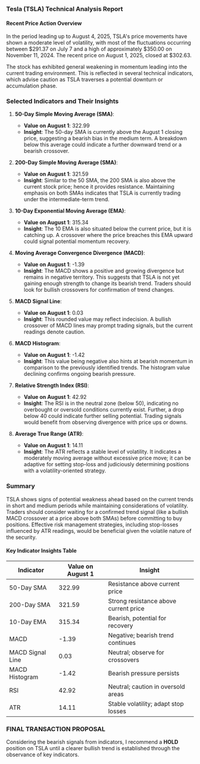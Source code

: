 ### Tesla (TSLA) Technical Analysis Report

#### Recent Price Action Overview
In the period leading up to August 4, 2025, TSLA's price movements have shown a moderate level of volatility, with most of the fluctuations occurring between $291.37 on July 7 and a high of approximately $350.00 on November 11, 2024. The recent price on August 1, 2025, closed at $302.63. 

The stock has exhibited general weakening in momentum leading into the current trading environment. This is reflected in several technical indicators, which advise caution as TSLA traverses a potential downturn or accumulation phase.

### Selected Indicators and Their Insights

1. **50-Day Simple Moving Average (SMA)**: 
   - **Value on August 1**: 322.99
   - **Insight**: The 50-day SMA is currently above the August 1 closing price, suggesting a bearish bias in the medium term. A breakdown below this average could indicate a further downward trend or a bearish crossover.

2. **200-Day Simple Moving Average (SMA)**:
   - **Value on August 1**: 321.59
   - **Insight**: Similar to the 50 SMA, the 200 SMA is also above the current stock price; hence it provides resistance. Maintaining emphasis on both SMAs indicates that TSLA is currently trading under the intermediate-term trend.

3. **10-Day Exponential Moving Average (EMA)**:
   - **Value on August 1**: 315.34
   - **Insight**: The 10 EMA is also situated below the current price, but it is catching up. A crossover where the price breaches this EMA upward could signal potential momentum recovery. 

4. **Moving Average Convergence Divergence (MACD)**:
   - **Value on August 1**: -1.39
   - **Insight**: The MACD shows a positive and growing divergence but remains in negative territory. This suggests that TSLA is not yet gaining enough strength to change its bearish trend. Traders should look for bullish crossovers for confirmation of trend changes.
   
5. **MACD Signal Line**:
   - **Value on August 1**: 0.03
   - **Insight**: This rounded value may reflect indecision. A bullish crossover of MACD lines may prompt trading signals, but the current readings denote caution.

6. **MACD Histogram**:
   - **Value on August 1**: -1.42
   - **Insight**: This value being negative also hints at bearish momentum in comparison to the previously identified trends. The histogram value declining confirms ongoing bearish pressure.

7. **Relative Strength Index (RSI)**:
   - **Value on August 1**: 42.92
   - **Insight**: The RSI is in the neutral zone (below 50), indicating no overbought or oversold conditions currently exist. Further, a drop below 40 could indicate further selling potential. Trading signals would benefit from observing divergence with price ups or downs.

8. **Average True Range (ATR)**:
   - **Value on August 1**: 14.11
   - **Insight**: The ATR reflects a stable level of volatility. It indicates a moderately moving average without excessive price move; it can be adaptive for setting stop-loss and judiciously determining positions with a volatility-oriented strategy.

### Summary 
TSLA shows signs of potential weakness ahead based on the current trends in short and medium periods while maintaining considerations of volatility. Traders should consider waiting for a confirmed trend signal (like a bullish MACD crossover at a price above both SMAs) before committing to buy positions. Effective risk management strategies, including stop-losses influenced by ATR readings, would be beneficial given the volatile nature of the security.

#### Key Indicator Insights Table

| Indicator               | Value on August 1  | Insight                             |
|-------------------------|---------------------|-------------------------------------|
| 50-Day SMA              | 322.99              | Resistance above current price      |
| 200-Day SMA             | 321.59              | Strong resistance above current price|
| 10-Day EMA              | 315.34              | Bearish, potential for recovery     |
| MACD                    | -1.39               | Negative; bearish trend continues    |
| MACD Signal Line        | 0.03                | Neutral; observe for crossovers     |
| MACD Histogram          | -1.42               | Bearish pressure persists            |
| RSI                     | 42.92               | Neutral; caution in oversold areas   |
| ATR                     | 14.11               | Stable volatility; adapt stop losses |

### FINAL TRANSACTION PROPOSAL
Considering the bearish signals from indicators, I recommend a **HOLD** position on TSLA until a clearer bullish trend is established through the observance of key indicators.